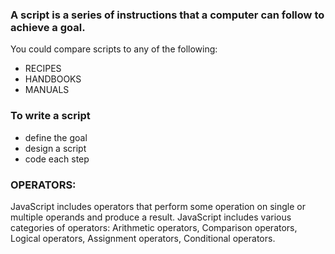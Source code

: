 ### A script is a series of instructions that a computer can follow to achieve a goal.

You could compare scripts to any of the following:
- RECIPES 
- HANDBOOKS
- MANUALS

### To write a script
 - define the goal
 - design a script
 - code each step
 
### OPERATORS:
 JavaScript includes operators that perform some operation on single or multiple operands and produce a result. JavaScript includes various categories of operators: Arithmetic operators, Comparison operators, Logical operators, Assignment operators, Conditional operators.

